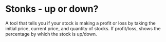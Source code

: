 # Stonks - up or down?
A tool that tells you if your stock is making a profit or loss by taking the initial price, current price, and quantity of stocks. If profit/loss, shows the percentage by which the stock is up/down.
